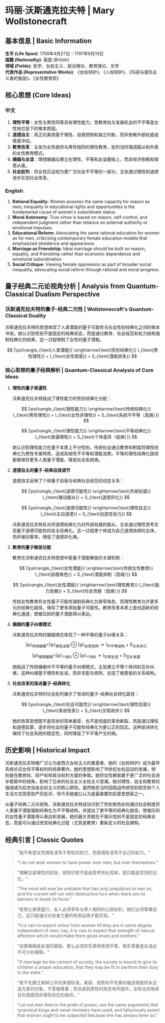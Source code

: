 # 玛丽·沃斯通克拉夫特 | Mary Wollstonecraft

## 基本信息 | Basic Information

**生平 (Life Span)**: 1759年4月27日 - 1797年9月10日  
**国籍 (Nationality)**: 英国 (British)  
**领域 (Fields)**: 哲学、女权主义、政治理论、教育理论、文学  
**代表作品 (Representative Works)**: 《女权辩护》、《人权辩护》、《玛丽与感伤主义者的冤屈》、《女性教育观》

## 核心思想 (Core Ideas)

### 中文
1. **理性平等**：女性与男性同等具有理性能力，受教育权与发展机会的不平等是女性地位低下的根本原因。
2. **道德自主**：真正的美德基于理性、自我控制和独立判断，而非依赖外部权威或情感冲动。
3. **教育改革**：主张为女性提供与男性相同的理性教育，批判当时强调服从和外表的女性教育模式。
4. **婚姻与友谊**：理想婚姻应建立在理性、平等和友谊基础上，而非经济依赖和情感从属。
5. **社会批判**：将女性压迫视为更广泛社会不平等的一部分，主张通过理性和道德进步实现社会改革。

### English
1. **Rational Equality**: Women possess the same capacity for reason as men; inequality in educational rights and opportunities is the fundamental cause of women's subordinate status.
2. **Moral Autonomy**: True virtue is based on reason, self-control, and independent judgment rather than reliance on external authority or emotional impulses.
3. **Educational Reform**: Advocating the same rational education for women as for men, criticizing contemporary female education models that emphasized obedience and appearance.
4. **Marriage as Friendship**: Ideal marriage should be built on reason, equality, and friendship rather than economic dependence and emotional subordination.
5. **Social Critique**: Viewing female oppression as part of broader social inequality, advocating social reform through rational and moral progress.

## 量子经典二元论视角分析 | Analysis from Quantum-Classical Dualism Perspective

### 沃斯通克拉夫特的量子-经典二元性 | Wollstonecraft's Quantum-Classical Duality

沃斯通克拉夫特的思想体现了人类潜能的量子可能性与社会性别经典化之间的根本冲突。她认识到性别不是固定的经典状态，而是通过教育、社会规范和权力结构强制经典化的结果，这一过程限制了女性的量子潜能。

$$
|\psi\rangle_{\text{人类潜能}} \xrightarrow{\text{性别经典化}} I_{\text{男性理性}} + I_{\text{女性情感}} + S_{\text{潜能损失}}
$$

### 核心思想的量子经典解析 | Quantum-Classical Analysis of Core Ideas

1. **理性的量子普遍性**

   沃斯通克拉夫特挑战了理性能力的性别经典化分配：

   $$
   |\psi\rangle_{\text{理性能力}} \xrightarrow{\text{传统经典化}} I_{\text{男性理性}} + I_{\text{女性非理性}} + S_{\text{系统不平等（高熵）}}
   $$

   $$
   |\psi\rangle_{\text{理性能力}} \xrightarrow{\text{平等经典化}} I_{\text{普遍理性}} + S_{\text{个体差异（低熵）}}
   $$

   她认识到理性能力在量子本质上不分性别，传统社会通过教育和制度将理性经典化为男性专属特质，造成系统性不平等和潜能浪费。平等的理性经典化路径能够保存更多人类量子潜能，降低社会系统熵。

2. **道德自主的量子-经典自我调节**

   道德自主反映了个体量子自我与经典社会规范的动态关系：

   $$
   |\psi\rangle_{\text{道德可能性}} \xrightarrow{\text{外部权威}} I_{\text{被动服从}} + S_{\text{道德异化}}
   $$

   $$
   |\psi\rangle_{\text{道德可能性}} \xrightarrow{\text{理性自主}} I_{\text{主动道德}} + S_{\text{创造性张力}}
   $$

   沃斯通克拉夫特反对将道德经典化为对外部权威的服从，主张通过理性思考实现量子道德可能性的自主经典化。这一过程使个体成为自己道德抉择的主体，而非被动客体，降低了道德异化熵。

3. **教育的量子解放功能**

   教育在沃斯通克拉夫特思想中是量子潜能解放的关键机制：

   $$
   |\psi\rangle_{\text{女性潜能}} \xrightarrow{\text{传统女性教育}} I_{\text{驯服角色}} + S_{\text{潜能抑制（高熵）}}
   $$

   $$
   |\psi\rangle_{\text{女性潜能}} \xrightarrow{\text{理性教育}} I_{\text{能力发展}} + S_{\text{社会贡献（低熵）}}
   $$

   传统女性教育将女性量子可能性强制经典化为狭窄角色，而理性教育允许更多元的经典化路径，保存了更多原始量子可能性。教育改革本质上是创造新的经典化通道，使被压抑的量子潜能得以表达。

4. **婚姻的量子纠缠模式**

   沃斯通克拉夫特的婚姻理念体现了一种平等的量子纠缠关系：

   $$
   |\psi\rangle_{\text{传统婚姻}} = |\psi\rangle_{\text{男性支配}} \otimes |\psi\rangle_{\text{女性依附}} \rightarrow I_{\text{不平等结构}} + S_{\text{关系异化}}
   $$

   $$
   |\psi\rangle_{\text{理想婚姻}} = |\psi\rangle_{\text{个体A}} \otimes |\psi\rangle_{\text{个体B}} \rightarrow I_{\text{平等友谊}} + S_{\text{互补发展}}
   $$

   她挑战了传统婚姻中不平等的量子纠缠模式，主张建立平等个体间的互补纠缠，这种纠缠基于理性和友谊，而非支配与依附，创造了熵更低的关系结构。

5. **社会改革的渐进量子-经典转化**

   沃斯通克拉夫特的社会批判展示了渐进的量子-经典社会转化路径：

   $$
   |\psi\rangle_{\text{社会可能性}} \xrightarrow{\text{理性启蒙}} I_{\text{渐进改革}} + S_{\text{文明进步}}
   $$

   她的改革思想既不是现状的简单接受，也不是彻底的革命断裂，而是通过理性和道德启蒙，逐步将社会的量子可能性经典化为更公正的现实。这种渐进转化保持了社会系统的稳定性，同时降低了不平等产生的熵。

## 历史影响 | Historical Impact

沃斯通克拉夫特被广泛认为是西方女权主义的奠基者，她的《女权辩护》成为最早系统论证女性平等权利的经典著作。她的思想影响了19世纪女权运动的发展，特别是在教育权、财产权和政治权利方面的争取。她将女性解放置于更广泛的社会进步框架中的视角，影响了后来的社会主义女权主义思潮。她对理性、自主和教育的强调成为后世自由女权主义的核心原则。虽然她在当时因挑战传统性别观念和个人生活方式而受到严厉批评，但今天她被公认为是最重要的启蒙思想家之一。

从量子经典二元论视角，沃斯通克拉夫特成功识别了性别角色如何通过社会制度将人类量子潜能强制经典化为不平等结构，并提出了更平等的经典化路径，使被压抑的女性量子潜能得以表达和发展。她的最大贡献在于揭示性别不是固定的经典状态，而是可以通过改变经典化过程（尤其是教育）重新定义的社会建构。

## 经典引言 | Classic Quotes

> "我不希望女性拥有凌驾于男性的权力，而是拥有凌驾于自己的权力。"
> 
> "I do not wish women to have power over men; but over themselves."

> "理解总是理性的收获，但知识若不是由思考转化而来，就只能是空洞的记忆。"
> 
> "The mind will ever be unstable that has only prejudices to rest on, and the current will run with destructive fury when there are no barriers to break its force."

> "若想让美德盛行，女人必须享有与男人相同的公民权利，她们必须尊重自己，这只能通过对自身力量的有用运用才能实现。"
> 
> "It is vain to expect virtue from women till they are in some degree independent of men; nay, it is vain to expect that strength of natural affection which would make them good wives and mothers."

> "如果婚姻是友谊的基础，那么必须存在某种思想平等，相互尊重是友谊必不可少的保障。"
> 
> "If marriage be the cement of society, the society is bound to give its children a proper education, that they may be fit to perform their duty to the state."

> "若不先建立某种公平的美德标准，美丽、弱势和不完善的被造物就将永远成为爱的对象，不曾被尊重；而且直到男性的观念有所提升，女性也将继续背负情感而非理性存在的烙印。"
> 
> "Let not men then in the pride of power, use the same arguments that tyrannical kings and venal ministers have used, and fallaciously assert that woman ought to be subjected because she has always been so." 